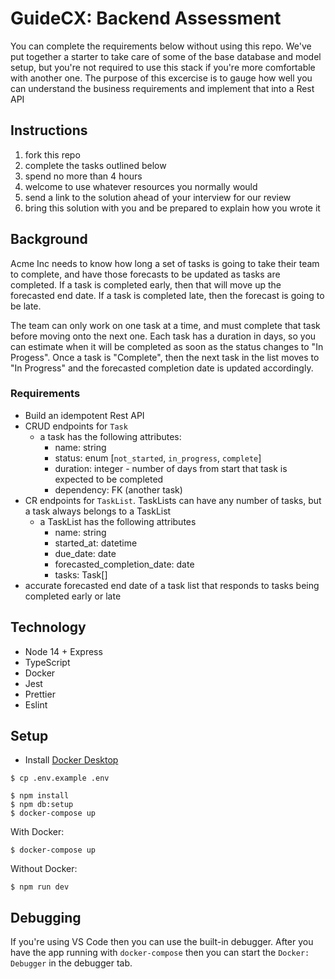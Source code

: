 # GuideCX: Backend Assessment

You can complete the requirements below without using this repo. We've put together a starter to
take care of some of the base database and model setup, but you're not required to use this stack
if you're more comfortable with another one. The purpose of this excercise is to gauge how well
you can understand the business requirements and implement that into a Rest API

## Instructions

1. fork this repo
2. complete the tasks outlined below
3. spend no more than 4 hours
4. welcome to use whatever resources you normally would
5. send a link to the solution ahead of your interview for our review
6. bring this solution with you and be prepared to explain how you wrote it

## Background

Acme Inc needs to know how long a set of tasks is going to take their team to complete, and have those
forecasts to be updated as tasks are completed. If a task is completed early, then that will move up the
forecasted end date. If a task is completed late, then the forecast is going to be late.

The team can only work on one task at a time, and must complete that task before moving onto the next one. Each
task has a duration in days, so you can estimate when it will be completed as soon as the status changes to "In Progess".
Once a task is "Complete", then the next task in the list moves to "In Progress" and the forecasted completion date
is updated accordingly.

### Requirements

- Build an idempotent Rest API
- CRUD endpoints for `Task`
  - a task has the following attributes:
    - name: string
    - status: enum [`not_started`, `in_progress`, `complete`]
    - duration: integer - number of days from start that task is expected to be completed
    - dependency: FK (another task)
- CR endpoints for `TaskList`. TaskLists can have any number of tasks, but a task always belongs to a TaskList
  - a TaskList has the following attributes
    - name: string
    - started_at: datetime
    - due_date: date
    - forecasted_completion_date: date
    - tasks: Task[]
- accurate forecasted end date of a task list that responds to tasks being completed early or late

## Technology

- Node 14 + Express
- TypeScript
- Docker
- Jest
- Prettier
- Eslint

## Setup

- Install [Docker Desktop](https://www.docker.com/products/docker-desktop)

```
$ cp .env.example .env
```

```
$ npm install
$ npm db:setup
$ docker-compose up
```

With Docker:

```
$ docker-compose up
```

Without Docker:

```
$ npm run dev
```

## Debugging

If you're using VS Code then you can use the built-in debugger. After you have the app running with `docker-compose` then you can start the `Docker: Debugger` in the debugger tab.
